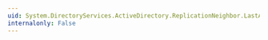 ```yaml
---
uid: System.DirectoryServices.ActiveDirectory.ReplicationNeighbor.LastAttemptedSync
internalonly: False
---
```

